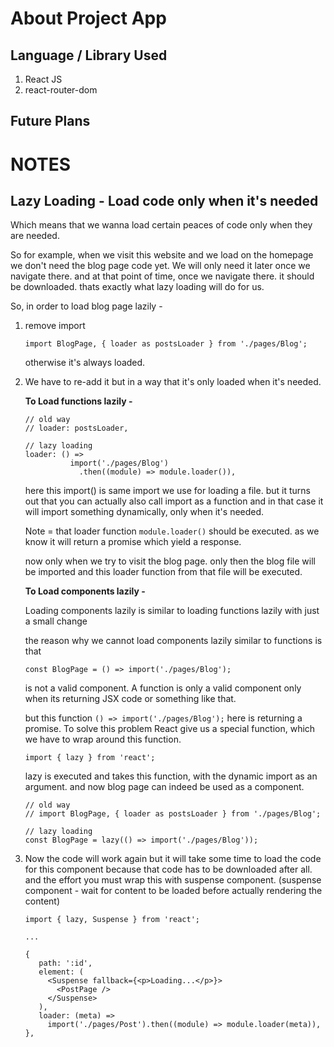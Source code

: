 # About Project App

## Language / Library Used

1. React JS
2. react-router-dom

## Future Plans

# NOTES

## Lazy Loading - Load code only when it's needed

Which means that we wanna load certain peaces of code only when they are needed.

So for example, when we visit this website and we load on the homepage we don't need the blog page code yet. We will only need it later once we navigate there. and at that point of time, once we navigate there. it should be downloaded. thats exactly what lazy loading will do for us.

So, in order to load blog page lazily -

1. remove import
   ```
   import BlogPage, { loader as postsLoader } from './pages/Blog';
   ```
   otherwise it's always loaded.
2. We have to re-add it but in a way that it's only loaded when it's needed.

   **To Load functions lazily -**

   ```
   // old way
   // loader: postsLoader,

   // lazy loading
   loader: () =>
             import('./pages/Blog')
               .then((module) => module.loader()),
   ```

   here this import() is same import we use for loading a file. but it turns out that you can actually also call import as a function and in that case it will import something dynamically, only when it's needed.

   Note = that loader function `module.loader()` should be executed. as we know it will return a promise which yield a response.

   now only when we try to visit the blog page. only then the blog file will be imported and this loader function from that file will be executed.

   **To Load components lazily -**

   Loading components lazily is similar to loading functions lazily with just a small change

   the reason why we cannot load components lazily similar to functions is that

   ```
   const BlogPage = () => import('./pages/Blog');
   ```

   is not a valid component. A function is only a valid component only when its returning JSX code or something like that.

   but this function `() => import('./pages/Blog');` here is returning a promise.
   To solve this problem React give us a special function, which we have to wrap around this function.

   ```
   import { lazy } from 'react';
   ```

   lazy is executed and takes this function, with the dynamic import as an argument. and now blog page can indeed be used as a component.

   ```
   // old way
   // import BlogPage, { loader as postsLoader } from './pages/Blog';

   // lazy loading
   const BlogPage = lazy(() => import('./pages/Blog'));
   ```

3. Now the code will work again but it will take some time to load the code for this component because that code has to be downloaded after all. and the effort you must wrap this with suspense component. (suspense component - wait for content to be loaded before actually rendering the content)

   ```
   import { lazy, Suspense } from 'react';

   ...

   {
      path: ':id',
      element: (
        <Suspense fallback={<p>Loading...</p>}>
          <PostPage />
        </Suspense>
      ),
      loader: (meta) =>
        import('./pages/Post').then((module) => module.loader(meta)),
   },
   ```
